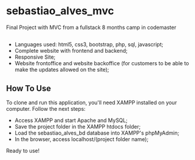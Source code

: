 # sebastiao_alves_mvc

Final Project with MVC from a fullstack 8 months camp in codemaster

##

- Languages used: html5, css3, bootstrap, php, sql, javascript;
- Complete website with frontend and backend;
- Responsive Site;
- Website frontoffice and website backoffice (for customers to be able to make the updates allowed on the site);

##

## How To Use

To clone and run this application, you'll need XAMPP installed on your computer. Follow the next steps:

- Access XAMPP and start Apache and MySQL;
-  Save the project folder in the XAMPP htdocs folder;
-  Load the sebastiao_alves_bd database into XAMPP's phpMyAdmin;
-  In the browser, access localhost/(project folder name);

Ready to use!


